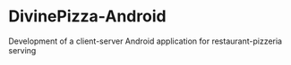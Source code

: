 # DivinePizza-Android
Development of a client-server Android application for restaurant-pizzeria serving
